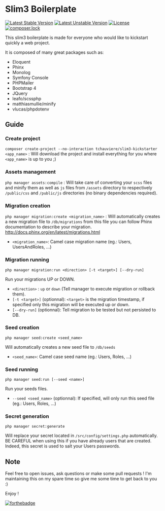# Slim3 Boilerplate
[![Latest Stable Version](https://poser.pugx.org/tchauviere/slim3-kickstarter/v/stable)](https://packagist.org/packages/tchauviere/slim3-kickstarter)
[![Latest Unstable Version](https://poser.pugx.org/tchauviere/slim3-kickstarter/v/unstable)](https://packagist.org/packages/tchauviere/slim3-kickstarter)
[![License](https://poser.pugx.org/tchauviere/slim3-kickstarter/license)](https://packagist.org/packages/tchauviere/slim3-kickstarter)
[![composer.lock](https://poser.pugx.org/tchauviere/slim3-kickstarter/composerlock)](https://packagist.org/packages/tchauviere/slim3-kickstarter)


This slim3 boilerplate is made for everyone who would like to kickstart quickly a web project.

It is composed of many great packages such as:

  - Eloquent
  - Phinx
  - Monolog
  - Symfony Console
  - PHPMailer
  - Bootstrap 4
  - JQuery
  - leafo/scssphp
  - matthiasmullie/minify
  - vlucas/phpdotenv

## Guide

### Create project

`composer create-project --no-interaction tchauviere/slim3-kickstarter <app_name>` :
Will download the project and install everything for you where `<app_name>` is up to you ;)

### Assets management

`php manager assets:compile` : 
Will take care of converting your `scss` files and minify them as well as `js` files from `/assets` directory
to respectively `/public/css` and `/public/js` directories 
(no binary dependencies required).

### Migration creation

`php manager migration:create <migration_name>` :
Will automatically creates a new migration file to `/db/migrations`
from this file you can follow Phinx documentation to describe your migration.
http://docs.phinx.org/en/latest/migrations.html

- `<migration_name>`: Camel case migration name (eg.: Users, UsersAndRoles, ...)

### Migration running

`php manager migration:run <direction> [-t <target>] [--dry-run]`

Run your migrations UP or DOWN.

- `<direction>` : `up` or `down` (Tell manager to execute migration or rollback them).
- `[-t <target>]` (optionnal): `<target>` is the migration timestamp, if specified only this migration will be executed up or down.
- `[--dry-run]` (optionnal): Tell migration to be tested but not persisted to DB.

### Seed creation
`php manager seed:create <seed_name>`

Will automatically creates a new seed file to `/db/seeds`

- `<seed_name>`: Camel case seed name (eg.: Users, Roles, ...)

### Seed running
`php manager seed:run [--seed <name>]`

Run your seeds files.

- `--seed <seed_name>` (optionnal): If specified, will only run this seed file (eg.: Users, Roles, ...)

### Secret generation
`php manager secret:generate`

Will replace your secret located in `/src/config/settings.php` automatically. BE CAREFUL when using this if you have already users that are created.
Indeed, this secret is used to salt your Users passwords.


## Note
Feel free to open issues, ask questions or make some pull requests ! I'm maintaining this on my spare time so give me some time to get back to you :)

Enjoy !

[![forthebadge](https://forthebadge.com/images/badges/built-with-love.svg)](https://forthebadge.com)
